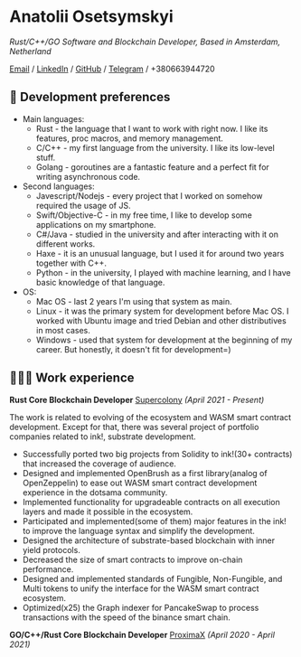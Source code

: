 # Anatolii Osetsymskyi

_Rust/C++/GO Software and Blockchain Developer, Based in Amsterdam, Netherland_

[Email](xgreenx9999@gmail.com) / [LinkedIn](https://www.linkedin.com/in/aostesymskyi/) / [GitHub](https://github.com/xgreenx) / [Telegram](https://t.me/xgreenx99) / +380663944720


## 🔧 Development preferences 

- Main languages:
  - Rust - the language that I want to work with right now. I like its features, proc macros, and memory management.
  - C/C++ - my first language from the university. I like its low-level stuff.
  - Golang - goroutines are a fantastic feature and a perfect fit for writing asynchronous code.
- Second languages:
  - Javescript/Nodejs - every project that I worked on somehow required the usage of JS.
  - Swift/Objective-C - in my free time, I like to develop some applications on my smartphone.
  - C#/Java - studied in the university and after interacting with it on different works.
  - Haxe - it is an unusual language, but I used it for around two years together with C++.
  - Python - in the university, I played with machine learning, and I have basic knowledge of that language.
- OS:
  - Mac OS - last 2 years I'm using that system as main.
  - Linux - it was the primary system for development before Mac OS. I worked with Ubuntu image and tried Debian and other distributives in most cases.
  - Windows - used that system for development at the beginning of my career. But honestly, it doesn't fit for development=)
	

## 👩🏼‍💻 Work experience

**Rust Core Blockchain Developer** [Supercolony](https://supercolony.net) _(April 2021 - Present)_

The work is related to evolving of the ecosystem and WASM smart contract development. Except for that, 
there was several project of portfolio companies related to ink!, substrate development.
- Successfully ported two big projects from Solidity to ink!(30+ contracts) that increased the coverage of audience.
- Designed and implemented OpenBrush as a first library(analog of OpenZeppelin) to ease out WASM smart contract development experience in the dotsama community.
- Implemented functionality for upgradeable contracts on all execution layers and made it possible in the ecosystem.
- Participated and implemented(some of them) major features in the ink! to improve the language syntax and simplify the development.
- Designed the architecture of substrate-based blockchain with inner yield protocols.
- Decreased the size of smart contracts to improve on-chain performance.
- Designed and implemented standards of Fungible, Non-Fungible, and Multi tokens to unify the interface for the WASM smart contract ecosystem.
- Optimized(x25) the Graph indexer for PancakeSwap to process transactions with the speed of the binance smart chain.

**GO/C++/Rust Core Blockchain Developer** [ProximaX](https://supercolony.net) _(April 2020 - April 2021)_
